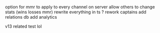 option for mmr to apply to every channel on server 
allow others to change stats (wins losses mmr) 
rewrite everything in ts ? 
rework captains 
add relations db
add analytics

v13 related
test lol